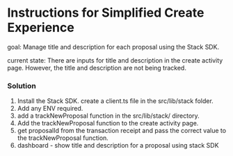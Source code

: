# Instructions for Simplified Create Experience

goal: Manage title and description for each proposal using the Stack SDK.

current state: There are inputs for title and description in the create activity page. However, the title and description are not being tracked.

### Solution

1. Install the Stack SDK. create a client.ts file in the src/lib/stack folder.
2. Add any ENV required.
3. add a trackNewProposal function in the src/lib/stack/ directory.
4. Add the trackNewProposal function to the create activity page.
5. get proposalId from the transaction receipt and pass the correct value to the trackNewProposal function.
6. dashboard - show title and description for a proposal using stack SDK
